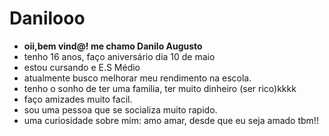# Danilooo
- **oii,bem vind@! me chamo Danilo Augusto**
- tenho 16 anos, faço aniversário dia 10 de maio
- estou cursando e E.S Médio
- atualmente busco melhorar meu rendimento na escola.
- tenho o sonho de ter uma familia, ter muito dinheiro (ser rico)kkkk
- faço amizades muito facil.
- sou uma pessoa que se socializa muito rapido.
- uma curiosidade sobre mim: amo amar, desde que eu seja amado tbm!! 
